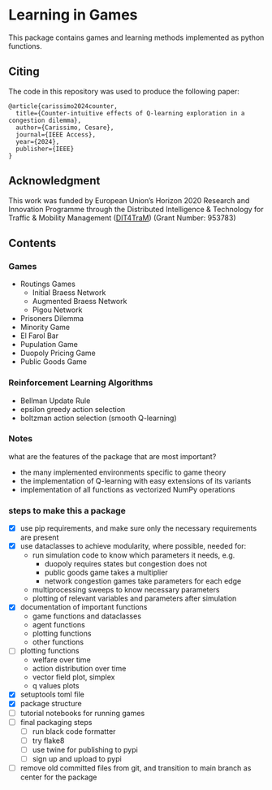 # Learning in Games
This package contains games and learning methods implemented as python functions.

## Citing
The code in this repository was used to produce the following paper:

```
@article{carissimo2024counter,
  title={Counter-intuitive effects of Q-learning exploration in a congestion dilemma},
  author={Carissimo, Cesare},
  journal={IEEE Access},
  year={2024},
  publisher={IEEE}
}
```

## Acknowledgment
This work was funded by European Union’s Horizon 2020 Research and Innovation Programme through the Distributed Intelligence & Technology for Traffic & Mobility Management ([DIT4TraM](https://dit4tram.eu/)) (Grant Number: 953783)

## Contents
### Games
- Routings Games
  - Initial Braess Network
  - Augmented Braess Network
  - Pigou Network
- Prisoners Dilemma
- Minority Game
- El Farol Bar
- Pupulation Game
- Duopoly Pricing Game
- Public Goods Game

### Reinforcement Learning Algorithms
- Bellman Update Rule
- epsilon greedy action selection
- boltzman action selection (smooth Q-learning)


### Notes
what are the features of the package that are most important?
- the many implemented environments specific to game theory
- the implementation of Q-learning with easy extensions of its variants
- implementation of all functions as vectorized NumPy operations


### steps to make this a package
- [x] use pip requirements, and make sure only the necessary requirements are present
- [x] use dataclasses to achieve modularity, where possible, needed for:
  - run simulation code to know which parameters it needs, e.g.
    - duopoly requires states but congestion does not
    - public goods game takes a multiplier
    - network congestion games take parameters for each edge
  - multiprocessing sweeps to know necessary parameters
  - plotting of relevant variables and parameters after simulation
- [x] documentation of important functions
  - game functions and dataclasses
  - agent functions
  - plotting functions
  - other functions
- [ ] plotting functions
  - welfare over time
  - action distribution over time
  - vector field plot, simplex
  - q values plots
- [x] setuptools toml file
- [x] package structure
- [ ] tutorial notebooks for running games
- [ ] final packaging steps 
  - [ ] run black code formatter
  - [ ] try flake8
  - [ ] use twine for publishing to pypi
  - [ ] sign up and upload to pypi
- [ ] remove old committed files from git, and transition to main branch as center for the package
